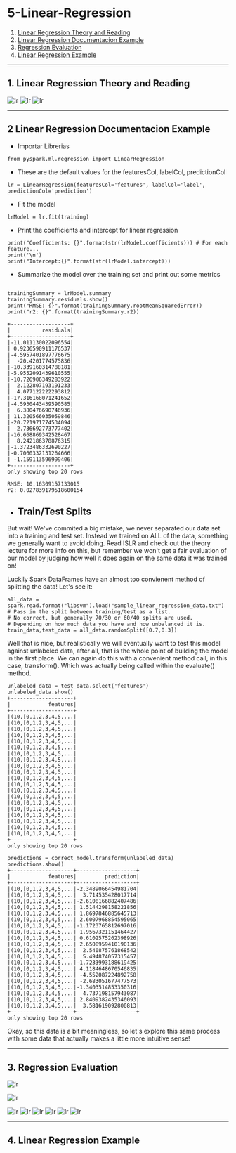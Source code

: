 # 5-Linear-Regression
1. [Linear Regression Theory and Reading](#schema1)
2. [Linear Regression Documentacion Example](#schema2)
3. [Regression Evaluation](#schema3)
4. [Linear Regression Example](#schema4)


<hr>

<a name="schema1"></a>

## 1. Linear Regression Theory and Reading
![lr](./img/lr1.png)
![lr](./img/lr2.png)
![lr](./img/lr3.png)

<hr>

<a name="schema2"></a>


## 2  Linear Regression Documentacion Example

- Importar Librerias
```
from pyspark.ml.regression import LinearRegression
```

- These are the default values for the featuresCol, labelCol, predictionCol
```
lr = LinearRegression(featuresCol='features', labelCol='label', predictionCol='prediction')
```

- Fit the model

```
lrModel = lr.fit(training)
```
- Print the coefficients and intercept for linear regression

```
print("Coefficients: {}".format(str(lrModel.coefficients))) # For each feature...
print('\n')
print("Intercept:{}".format(str(lrModel.intercept)))

```
-  Summarize the model over the training set and print out some metrics
```

trainingSummary = lrModel.summary
trainingSummary.residuals.show()
print("RMSE: {}".format(trainingSummary.rootMeanSquaredError))
print("r2: {}".format(trainingSummary.r2))

+-------------------+
|          residuals|
+-------------------+
|-11.011130022096554|
| 0.9236590911176537|
|-4.5957401897776675|
|  -20.4201774575836|
|-10.339160314788181|
|-5.9552091439610555|
|-10.726906349283922|
|  2.122807193191233|
|  4.077122222293812|
|-17.316168071241652|
|-4.5930443439590585|
|  6.380476690746936|
| 11.320566035059846|
|-20.721971774534094|
| -2.736692773777402|
|-16.668869342528467|
|  8.242186378876315|
|-1.3723486332690227|
|-0.7060332131264666|
| -1.159113596999406|
+-------------------+
only showing top 20 rows

RMSE: 10.16309157133015
r2: 0.027839179518600154
```

- ## Train/Test Splits
But wait! We've commited a big mistake, we never separated our data set into a training and test set. 
Instead we trained on ALL of the data, something we generally want to avoid doing. 
Read ISLR and check out the theory lecture for more info on this, but remember we won't get a fair evaluation 
of our model by judging how well it does again on the same data it was trained on!

Luckily Spark DataFrames have an almost too convienent method of splitting the data! Let's see it:


```
all_data = spark.read.format("libsvm").load("sample_linear_regression_data.txt")
# Pass in the split between training/test as a list.
# No correct, but generally 70/30 or 60/40 splits are used. 
# Depending on how much data you have and how unbalanced it is.
train_data,test_data = all_data.randomSplit([0.7,0.3])

```
Well that is nice, but realistically we will eventually want to test this model against unlabeled data, after all, 
that is the whole point of building the model in the first place. We can again do this with a convenient method call,
in this case, transform(). Which was actually being called within the evaluate() method.

```
unlabeled_data = test_data.select('features')
unlabeled_data.show()
+--------------------+
|            features|
+--------------------+
|(10,[0,1,2,3,4,5,...|
|(10,[0,1,2,3,4,5,...|
|(10,[0,1,2,3,4,5,...|
|(10,[0,1,2,3,4,5,...|
|(10,[0,1,2,3,4,5,...|
|(10,[0,1,2,3,4,5,...|
|(10,[0,1,2,3,4,5,...|
|(10,[0,1,2,3,4,5,...|
|(10,[0,1,2,3,4,5,...|
|(10,[0,1,2,3,4,5,...|
|(10,[0,1,2,3,4,5,...|
|(10,[0,1,2,3,4,5,...|
|(10,[0,1,2,3,4,5,...|
|(10,[0,1,2,3,4,5,...|
|(10,[0,1,2,3,4,5,...|
|(10,[0,1,2,3,4,5,...|
|(10,[0,1,2,3,4,5,...|
|(10,[0,1,2,3,4,5,...|
|(10,[0,1,2,3,4,5,...|
|(10,[0,1,2,3,4,5,...|
+--------------------+
only showing top 20 rows
```

```
predictions = correct_model.transform(unlabeled_data)
predictions.show()
+--------------------+-------------------+
|            features|         prediction|
+--------------------+-------------------+
|(10,[0,1,2,3,4,5,...|-2.3489066454981704|
|(10,[0,1,2,3,4,5,...|  3.714535428017714|
|(10,[0,1,2,3,4,5,...|-2.6108166882407486|
|(10,[0,1,2,3,4,5,...| 1.5144298158221856|
|(10,[0,1,2,3,4,5,...| 1.8697846885645713|
|(10,[0,1,2,3,4,5,...| 2.6007968854595065|
|(10,[0,1,2,3,4,5,...|-1.1723765812697016|
|(10,[0,1,2,3,4,5,...| 1.9567321151464427|
|(10,[0,1,2,3,4,5,...| 0.6102575262398926|
|(10,[0,1,2,3,4,5,...| 2.6508959410190136|
|(10,[0,1,2,3,4,5,...|  2.540875761868542|
|(10,[0,1,2,3,4,5,...|  5.494874057315457|
|(10,[0,1,2,3,4,5,...|-1.7233993188619425|
|(10,[0,1,2,3,4,5,...| 4.1184648670546835|
|(10,[0,1,2,3,4,5,...| -4.552087224892758|
|(10,[0,1,2,3,4,5,...| -2.683051677477573|
|(10,[0,1,2,3,4,5,...|-1.3403514853350316|
|(10,[0,1,2,3,4,5,...|  4.737198157943087|
|(10,[0,1,2,3,4,5,...| 2.8409382435346093|
|(10,[0,1,2,3,4,5,...|  3.581619092800813|
+--------------------+-------------------+
only showing top 20 rows

```
Okay, so this data is a bit meaningless, so let's explore this same process with some data that actually 
makes a little more intuitive sense!


<hr>

<a name="schema3"></a>

## 3. Regression Evaluation
![lr](./img/lr4.png)

![lr](./img/lr5.png)

![lr](./img/lr6.png)
![lr](./img/lr7.png)
![lr](./img/lr8.png)
![lr](./img/lr9.png)
![lr](./img/lr10.png)
![lr](./img/lr11.png)

<hr>

<a name="schema4"></a>

## 4. Linear Regression Example
